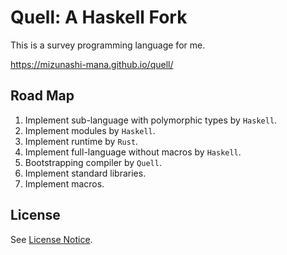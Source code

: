 # Quell: A Haskell Fork

This is a survey programming language for me.

https://mizunashi-mana.github.io/quell/

## Road Map

1. Implement sub-language with polymorphic types by `Haskell`.
2. Implement modules by `Haskell`.
3. Implement runtime by `Rust`.
4. Implement full-language without macros by `Haskell`.
5. Bootstrapping compiler by `Quell`.
6. Implement standard libraries.
7. Implement macros.

## License

See [License Notice](LICENSE.md).
